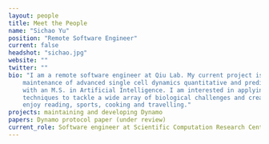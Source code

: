 ```yaml
---
layout: people
title: Meet the People
name: "Sichao Yu"
position: "Remote Software Engineer"
current: false
headshot: "sichao.jpg"
website: ""
twitter: ""
bio: "I am a remote software engineer at Qiu Lab. My current project is mainly on the development, optimization and 
    maintenance of advanced single cell dynamics quantitative and predictive tools. I graduated from Boston University 
    with an M.S. in Artificial Intelligence. I am interested in applying computation skills and machine learning 
    techniques to tackle a wide array of biological challenges and create meaningful applications. In my free time, I 
    enjoy reading, sports, cooking and travelling."
projects: maintaining and developing Dynamo
papers: Dynamo protocol paper (under review)
current_role: Software engineer at Scientific Computation Research Center
---
```

